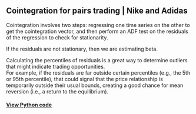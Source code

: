 ## Cointegration for pairs trading | Nike and Adidas

Cointegration involves two steps: regressing one time series on the other to get the cointegration vector, and then perform an ADF test on the residuals of the regression to check for stationarity. <br/>

If the residuals are not stationary, then we are estimating beta. <br/>

Calculating the percentiles of residuals is a great way to determine outliers that might indicate trading opportunities. <br/>
For example, if the residuals are far outside certain percentiles (e.g., the 5th or 95th percentile), that could signal that the price relationship is temporarily outside their usual bounds, creating a good chance for mean reversion (i.e., a return to the equilibrium).

#### [View Python code](https://github.com/s1dewalker/Cointegration/blob/main/py_files/Coint.ipynb)
